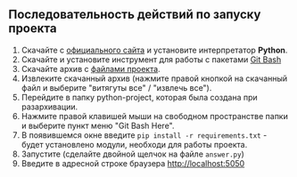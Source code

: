 ## Последовательность действий по запуску проекта
1. Скачайте c [официального сайта](https://www.python.org/downloads/) и установите интерпретатор **Python**.
2. Скачайте и установите инструмент для работы с пакетами [Git Bash](https://git-scm.com/downloads)
3. Скачайте архив с [файлами проекта](https://github.com/mikh-maksi/python-project).
4. Извлеките скачанный архив (нажмите правой кнопкой на скачанный файл и выберите "витягуты все" / "извлечь все").
5. Перейдите в папку python-project, которая была создана при разархивации.
6. Нажмите правой клавишей мыши на свободном пространстве папки и выберите пункт меню "Git Bash Here".
7. В появившемся окне введите `pip install -r requirements.txt` - будет установлено модули, необходи для работы проекта.
8. Запустите (сделайте двойной щелчок на файле `answer.py`)
9. Введите в адресной строке браузера [http://localhost:5050](http://localhost:5050)


